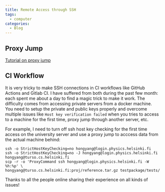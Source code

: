 ```yaml
---
title: Remote Access through SSH
tags:
  - computer
categories:
  - Blog
---
```


## Proxy Jump

[Tutorial on proxy jump](https://www.cyberciti.biz/faq/linux-unix-ssh-proxycommand-passing-through-one-host-gateway-server/)

## CI Workflow

It is very tricky to make SSH connections in CI workflows like GitHub Actions and Gitlab CI.
I have suffered from both during the past few month: each spent me about a day to find a magic trick to make it work.
The difficulty comes from accessing private servers from a docker machine.
You need to setup the private and public keys properly and overcome multiple issues like `Host key verification failed` when you tries to access to a machine for the first time, 
proxy jump through another server, etc.

For example, I need to turn off ssh host key checking for the first time access on the university server and use a proxy jump to acccess data from the actual machine behind:
```
ssh -o StrictHostKeyChecking=no hongyang@login.physics.helsinki.fi
ssh -o StrictHostKeyChecking=no -J hongyang@login.physics.helsinki.fi hongyang@turso.cs.helsinki.fi
scp -r -o 'ProxyCommand ssh hongyang@login.physics.helsinki.fi -W %h:%p' \
hongyang@turso.cs.helsinki.fi:proj/reference.tar.gz testpackage/tests/
```

Thanks to all the people online sharing their experience on all kinds of issues!
